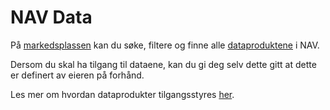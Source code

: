 # NAV Data

På [markedsplassen](https://data.intern.nav.no) kan du søke, filtere og finne alle [dataproduktene](../konsepter/dataprodukt.md) i NAV.

Dersom du skal ha tilgang til dataene, kan du gi deg selv dette gitt at dette er definert av eieren på forhånd.

Les mer om hvordan dataprodukter tilgangsstyres [her](../dataplassen/tilgangsstyring.md).
